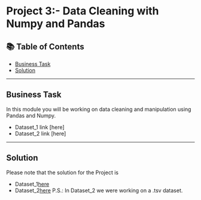 # Project 3:- Data Cleaning with Numpy and Pandas
## 📚 Table of Contents
- [Business Task](#business-task)
- [Solution](#solution)

***

## Business Task
In this module you will be working on data cleaning and manipulation using Pandas and Numpy. 
- Dataset_1 link [here]
- Dataset_2 link [here]
  
***

## Solution
Please note that the solution for the Project is 
- Dataset_1[here](https://github.com/radhika456/Prepinsta-Winter-Internship---Data-Analytics/blob/master/Week%233/Dataset1.ipynb)
- Dataset_2[here]()
  P.S.: In Dataset_2 we were working on a .tsv dataset. 

